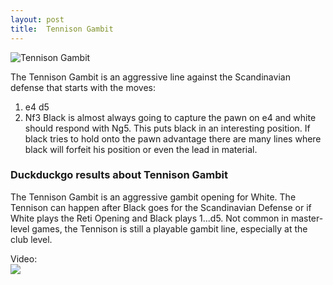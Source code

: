 ```yaml
---
layout: post
title:  Tennison Gambit
---
```



![Tennison Gambit](https://www.thechesswebsite.com/wp-content/uploads/2017/03/tennison-gambit-1.jpg)

The Tennison Gambit is an aggressive line against the Scandinavian defense that starts with the moves:
1. e4 d5
2. Nf3
Black is almost always going to capture the pawn on e4 and white should respond with Ng5. This puts black in an interesting position. If black tries to hold onto the pawn advantage there are many lines where black will forfeit his position or even the lead in material.


### Duckduckgo results about Tennison Gambit

The Tennison Gambit is an aggressive gambit opening for White. The Tennison can happen after Black goes for the Scandinavian Defense or if White plays the Reti Opening and Black plays 1...d5. Not common in master-level games, the Tennison is still a playable gambit line, especially at the club level.

Video:  
[![](https://tse1.mm.bing.net/th?id=OVP.jcQiXRWcCoBK8fZEWX3T9gHgFo&pid=Api)](https://www.youtube.com/watch?v=Ejv7e4gf7cQ)

